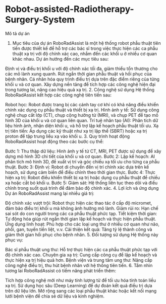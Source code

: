 # Robot-assisted-Radiotherapy-Surgery-System
Mô tả dự án
1. Mục tiêu của dự án
RoboRadAssist là một hệ thống robot phẫu thuật tiên tiến được thiết kế để hỗ trợ các bác sĩ trong việc thực hiện các ca phẫu thuật xạ trị với độ chính xác cao, nhắm đến các khối u ở nhiều cơ quan khác nhau. Dự án hướng đến các mục tiêu sau:

Định vị và điều trị khối u với độ chính xác tối đa, giảm thiểu tổn thương cho các mô lành xung quanh.
Rút ngắn thời gian phẫu thuật và hồi phục của bệnh nhân.
Cá nhân hóa quy trình điều trị dựa trên đặc điểm riêng của từng khối u và cơ quan.
Xây dựng nền tảng để tích hợp các công nghệ hiện đại trong tương lai, nâng cao hiệu quả xạ trị.
2. Công nghệ sử dụng
Hệ thống RoboRadAssist kết hợp các công nghệ tiên tiến sau:

Robot học: Robot được trang bị các cánh tay cơ khí có khả năng điều khiển chính xác dụng cụ phẫu thuật và thiết bị xạ trị.
Hình ảnh y tế: Sử dụng công nghệ chụp cắt lớp (CT), chụp cộng hưởng từ (MRI), và chụp PET để tạo mô hình 3D của khối u và cơ quan liên quan.
Trí tuệ nhân tạo (AI): Phân tích dữ liệu hình ảnh, nhận diện khối u, và hỗ trợ lập kế hoạch phẫu thuật tối ưu.
Xạ trị tiên tiến: Áp dụng các kỹ thuật như xạ trị lập thể (SBRT) hoặc xạ trị proton để tập trung liều xạ vào khối u.
3. Quy trình hoạt động
RoboRadAssist hoạt động theo các bước cụ thể:

Bước 1: Thu thập dữ liệu: Hình ảnh y tế từ CT, MRI, PET được sử dụng để xây dựng mô hình 3D chi tiết của khối u và cơ quan.
Bước 2: Lập kế hoạch: AI phân tích mô hình 3D, đề xuất vị trí và góc chiếu xạ tối ưu cho từng ca phẫu thuật.
Bước 3: Định vị: Robot di chuyển đến vị trí chính xác dựa trên kế hoạch, sử dụng cảm biến để điều chỉnh theo thời gian thực.
Bước 4: Thực hiện xạ trị: Robot điều khiển thiết bị xạ trị hoặc dụng cụ phẫu thuật để chiếu xạ hoặc cắt bỏ khối u.
Bước 5: Giám sát: Hệ thống liên tục theo dõi và điều chỉnh trong suốt quá trình để đảm bảo độ chính xác.
4. Lợi ích và ứng dụng
Dự án RoboRadAssist mang lại nhiều giá trị:

Độ chính xác vượt trội: Robot thực hiện các thao tác ở cấp độ micromet, đảm bảo điều trị khối u mà không ảnh hưởng mô lành.
Giảm rủi ro: Hạn chế sai sót do con người trong các ca phẫu thuật phức tạp.
Tiết kiệm thời gian: Tự động hóa giúp rút ngắn thời gian lập kế hoạch và thực hiện phẫu thuật.
Ứng dụng linh hoạt: Phù hợp cho các loại ung thư ở nhiều cơ quan như não, phổi, gan, tuyến tiền liệt, v.v.
Cải thiện kết quả: Tăng tỷ lệ thành công và giảm thời gian hồi phục cho bệnh nhân.
5. Đối tượng sử dụng
Hệ thống này phục vụ:

Bác sĩ phẫu thuật ung thư: Hỗ trợ thực hiện các ca phẫu thuật phức tạp với độ chính xác cao.
Chuyên gia xạ trị: Cung cấp công cụ để lập kế hoạch và thực hiện xạ trị hiệu quả hơn.
Bệnh viện và trung tâm ung thư: Nâng cấp công nghệ điều trị, thu hút bệnh nhân với hệ thống tiên tiến.
6. Tầm nhìn tương lai
RoboRadAssist có tiềm năng phát triển thêm:

Tích hợp công nghệ mới như máy tính lượng tử để tối ưu hóa tính toán liều xạ trị.
Sử dụng học sâu (Deep Learning) để dự đoán kết quả điều trị dựa trên dữ liệu lớn.
Mở rộng sang các loại phẫu thuật khác hoặc kết nối mạng lưới bệnh viện để chia sẻ dữ liệu và kinh nghiệm.

